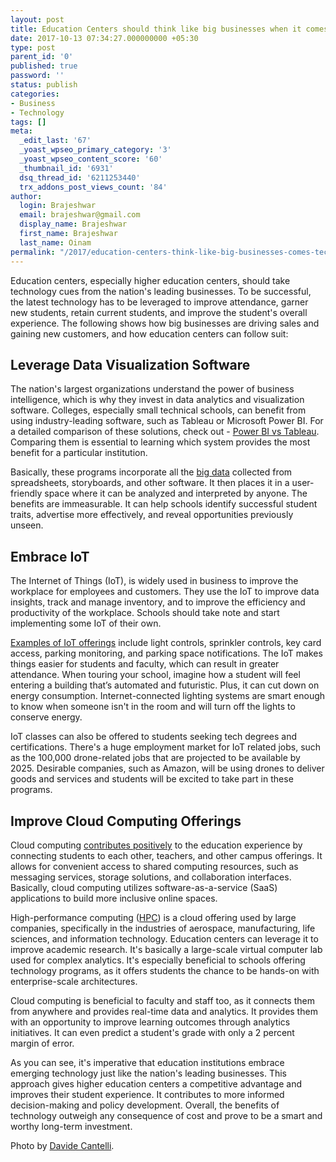 ```yaml
---
layout: post
title: Education Centers should think like big businesses when it comes to technology
date: 2017-10-13 07:34:27.000000000 +05:30
type: post
parent_id: '0'
published: true
password: ''
status: publish
categories:
- Business
- Technology
tags: []
meta:
  _edit_last: '67'
  _yoast_wpseo_primary_category: '3'
  _yoast_wpseo_content_score: '60'
  _thumbnail_id: '6931'
  dsq_thread_id: '6211253440'
  trx_addons_post_views_count: '84'
author:
  login: Brajeshwar
  email: brajeshwar@gmail.com
  display_name: Brajeshwar
  first_name: Brajeshwar
  last_name: Oinam
permalink: "/2017/education-centers-think-like-big-businesses-comes-technology/"
---
```

<p>Education centers, especially higher education centers, should take technology cues from the nation's leading businesses. To be successful, the latest technology has to be leveraged to improve attendance, garner new students, retain current students, and improve the student's overall experience. The following shows how big businesses are driving sales and gaining new customers, and how education centers can follow suit:</p>
<h2>Leverage Data Visualization Software</h2>
<p>The nation's largest organizations understand the power of business intelligence, which is why they invest in data analytics and visualization software. Colleges, especially small technical schools, can benefit from using industry-leading software, such as Tableau or Microsoft Power BI. For a detailed comparison of these solutions, check out - <a href="https://selecthub.com/business-intelligence/tableau-vs-qlikview-vs-microsoft-power-bi/">Power BI vs Tableau</a>. Comparing them is essential to learning which system provides the most benefit for a particular institution.</p>
<p>Basically, these programs incorporate all the <a href="http://www.emergingedtech.com/2016/05/skills-higher-education-must-prepare-for-big-data/">big data</a> collected from spreadsheets, storyboards, and other software. It then places it in a user-friendly space where it can be analyzed and interpreted by anyone. The benefits are immeasurable. It can help schools identify successful student traits, advertise more effectively, and reveal opportunities previously unseen.</p>

<h2>Embrace IoT</h2>
<p>The Internet of Things (IoT), is widely used in business to improve the workplace for employees and customers. They use the IoT to improve data insights, track and manage inventory, and to improve the efficiency and productivity of the workplace. Schools should take note and start implementing some IoT of their own.</p>
<p><a href="https://beebom.com/examples-of-internet-of-things-technology/">Examples of IoT offerings</a> include light controls, sprinkler controls, key card access, parking monitoring, and parking space notifications. The IoT makes things easier for students and faculty, which can result in greater attendance. When touring your school, imagine how a student will feel entering a building that’s automated and futuristic. Plus, it can cut down on energy consumption. Internet-connected lighting systems are smart enough to know when someone isn't in the room and will turn off the lights to conserve energy.</p>
<p>IoT classes can also be offered to students seeking tech degrees and certifications. There's a huge employment market for IoT related jobs, such as the 100,000 drone-related jobs that are projected to be available by 2025. Desirable companies, such as Amazon, will be using drones to deliver goods and services and students will be excited to take part in these programs.</p>
<h2>Improve Cloud Computing Offerings</h2>
<p>Cloud computing <a href="https://www.ibm.com/blogs/cloud-computing/2014/08/five-ways-cloud-is-enhancing-higher-education/">contributes positively</a> to the education experience by connecting students to each other, teachers, and other campus offerings. It allows for convenient access to shared computing resources, such as messaging services, storage solutions, and collaboration interfaces. Basically, cloud computing utilizes software-as-a-service (SaaS) applications to build more inclusive online spaces.</p>
<p>High-performance computing (<a href="https://www.top500.org/news/why-we-care-about-industrial-hpc/">HPC</a>) is a cloud offering used by large companies, specifically in the industries of aerospace, manufacturing, life sciences, and information technology. Education centers can leverage it to improve academic research. It's basically a large-scale virtual computer lab used for complex analytics. It's especially beneficial to schools offering technology programs, as it offers students the chance to be hands-on with enterprise-scale architectures.</p>
<p>Cloud computing is beneficial to faculty and staff too, as it connects them from anywhere and provides real-time data and analytics. It provides them with an opportunity to improve learning outcomes through analytics initiatives. It can even predict a student's grade with only a 2 percent margin of error.</p>
<p>As you can see, it's imperative that education institutions embrace emerging technology just like the nation's leading businesses. This approach gives higher education centers a competitive advantage and improves their student experience. It contributes to more informed decision-making and policy development. Overall, the benefits of technology outweigh any consequence of cost and prove to be a smart and worthy long-term investment.</p>
<p>Photo by <a href="https://unsplash.com/@cant89">Davide Cantelli</a>.</p>
